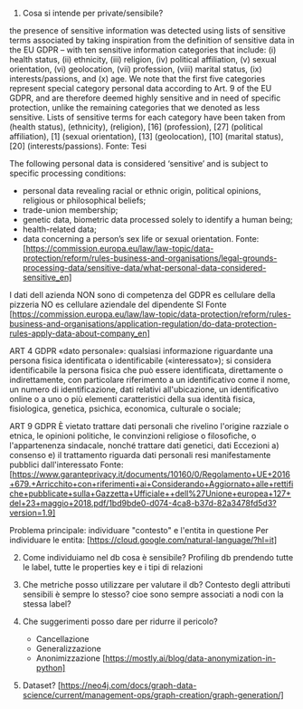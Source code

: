 1. Cosa si intende per private/sensibile?

the presence of sensitive information was detected using lists of sensitive terms associated by taking inspiration from the definition of sensitive data in the EU GDPR – with ten sensitive information categories that include: (i) health status, (ii) ethnicity, (iii) religion, (iv) political affiliation, (v) sexual orientation, (vi) geolocation, (vii) profession, (viii) marital status, (ix) interests/passions, and (x) age. 
We note that the first five categories represent special category personal data according to Art. 9 of the EU GDPR, and are therefore deemed highly sensitive and in need of specific protection, unlike the remaining categories that we denoted as less sensitive. Lists of sensitive terms for each category have been taken from (health status), (ethnicity), (religion), [16] (profession), [27] (political affiliation), [1] (sexual orientation), [13] (geolocation), [10] (marital status), [20] (interests/passions).
Fonte: Tesi 

The following personal data is considered ‘sensitive’ and is subject to specific processing conditions:
- personal data revealing racial or ethnic origin, political opinions, religious or philosophical beliefs;
- trade-union membership;
- genetic data, biometric data processed solely to identify a human being;
- health-related data;
- data concerning a person’s sex life or sexual orientation.
Fonte: [https://commission.europa.eu/law/law-topic/data-protection/reform/rules-business-and-organisations/legal-grounds-processing-data/sensitive-data/what-personal-data-considered-sensitive_en]

I dati dell azienda NON sono di competenza del GDPR 
es cellulare della pizzeria NO
es cellulare aziendale del dipendente SI
Fonte [https://commission.europa.eu/law/law-topic/data-protection/reform/rules-business-and-organisations/application-regulation/do-data-protection-rules-apply-data-about-company_en]

ART 4 GDPR
«dato personale»: qualsiasi informazione riguardante una persona fisica identificata o identificabile («interessato»); si considera identificabile la persona fisica che può essere identificata, direttamente o indirettamente, con particolare riferimento a un identificativo come il nome, un numero di identificazione, dati relativi all'ubicazione, un identificativo online o a uno o più elementi caratteristici della sua identità fisica, fisiologica, genetica, psichica, economica, culturale o sociale;

ART 9 GDPR
È vietato trattare dati personali che rivelino l'origine razziale o etnica, le opinioni politiche, le convinzioni religiose o filosofiche, o l'appartenenza sindacale, nonché trattare dati genetici, dati
Eccezioni
a) consenso
e) il trattamento riguarda dati personali resi manifestamente pubblici dall'interessato
Fonte: [https://www.garanteprivacy.it/documents/10160/0/Regolamento+UE+2016+679.+Arricchito+con+riferimenti+ai+Considerando+Aggiornato+alle+rettifiche+pubblicate+sulla+Gazzetta+Ufficiale++dell%27Unione+europea+127+del+23+maggio+2018.pdf/1bd9bde0-d074-4ca8-b37d-82a3478fd5d3?version=1.9]

Problema principale: individuare "contesto" e l'entita in questione
Per individuare le entita: [https://cloud.google.com/natural-language/?hl=it]

2. Come individuiamo nel db cosa è sensibile?
Profiling db prendendo tutte le label, tutte le properties key e i tipi di relazioni

3. Che metriche posso utilizzare per valutare il db?
Contesto degli attributi sensibili è sempre lo stesso? cioe sono sempre associati a nodi con la stessa label?

4. Che suggerimenti posso dare per ridurre il pericolo?
	- Cancellazione
	- Generalizzazione
	- Anonimizzazione [https://mostly.ai/blog/data-anonymization-in-python]
5. Dataset? [https://neo4j.com/docs/graph-data-science/current/management-ops/graph-creation/graph-generation/]